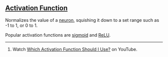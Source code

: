 ## [Activation Function](#activation-function)

Normalizes the value of a [neuron](#neuron), squishing it down to a set range such as -1 to 1, or 0 to 1.

Popular activation functions are [sigmoid](#sigmoid) and [ReLU](#relu).

---
1. Watch [Which Activation Function Should I Use?](https://www.youtube.com/watch?v=-7scQpJT7uo) on YouTube.